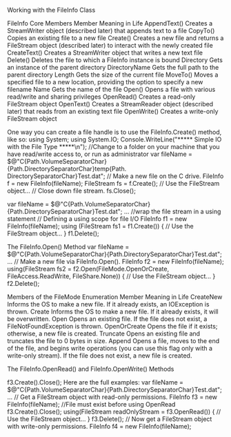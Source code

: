 Working with the FileInfo Class

FileInfo Core Members
Member Meaning in Life
AppendText() Creates a StreamWriter object (described later) that appends text to a file
CopyTo() Copies an existing file to a new file
Create() Creates a new file and returns a FileStream object (described later) to interact with the
newly created file
CreateText() Creates a StreamWriter object that writes a new text file
Delete() Deletes the file to which a FileInfo instance is bound
Directory Gets an instance of the parent directory
DirectoryName Gets the full path to the parent directory
Length Gets the size of the current file
MoveTo() Moves a specified file to a new location, providing the option to specify a new filename
Name Gets the name of the file
Open() Opens a file with various read/write and sharing privileges
OpenRead() Creates a read-only FileStream object
OpenText() Creates a StreamReader object (described later) that reads from an existing text file
OpenWrite() Creates a write-only FileStream object


One way you can create a file
handle is to use the FileInfo.Create() method, like so:
using System;
using System.IO;
Console.WriteLine("***** Simple IO with the File Type *****\n");
//Change to a folder on your machine that you have read/write access to, or run as
administrator
var fileName = $@"C{Path.VolumeSeparatorChar}{Path.DirectorySeparatorChar}temp{Path.
DirectorySeparatorChar}Test.dat";
// Make a new file on the C drive.
FileInfo f = new FileInfo(fileName);
FileStream fs = f.Create();
// Use the FileStream object...
// Close down file stream.
fs.Close();


var fileName = $@"C{Path.VolumeSeparatorChar}{Path.DirectorySeparatorChar}Test.dat";
...
//wrap the file stream in a using statement
// Defining a using scope for file I/O
FileInfo f1 = new FileInfo(fileName);
using (FileStream fs1 = f1.Create())
{
// Use the FileStream object...
}
f1.Delete();


The FileInfo.Open() Method
var fileName = $@"C{Path.VolumeSeparatorChar}{Path.DirectorySeparatorChar}Test.dat";
...
// Make a new file via FileInfo.Open().
FileInfo f2 = new FileInfo(fileName);
using(FileStream fs2 = f2.Open(FileMode.OpenOrCreate,
FileAccess.ReadWrite, FileShare.None))
{
// Use the FileStream object...
}
f2.Delete();


Members of the FileMode Enumeration
Member Meaning in Life
CreateNew Informs the OS to make a new file. If it already exists, an IOException is thrown.
Create Informs the OS to make a new file. If it already exists, it will be overwritten.
Open Opens an existing file. If the file does not exist, a FileNotFoundException is thrown.
OpenOrCreate Opens the file if it exists; otherwise, a new file is created.
Truncate Opens an existing file and truncates the file to 0 bytes in size.
Append Opens a file, moves to the end of the file, and begins write operations (you can use this flag
only with a write-only stream). If the file does not exist, a new file is created.




The FileInfo.OpenRead() and FileInfo.OpenWrite() Methods

f3.Create().Close();
Here are the full examples:
var fileName = $@"C{Path.VolumeSeparatorChar}{Path.DirectorySeparatorChar}Test.dat";
...
// Get a FileStream object with read-only permissions.
FileInfo f3 = new FileInfo(fileName);
//File must exist before using OpenRead
f3.Create().Close();
using(FileStream readOnlyStream = f3.OpenRead())
{
// Use the FileStream object...
}
f3.Delete();
// Now get a FileStream object with write-only permissions.
FileInfo f4 = new FileInfo(fileName);